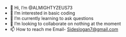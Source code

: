 - 👋 Hi, I’m @ALMIGHTYZEUS73
- 👀 I’m interested in basic coding
- 🌱 I’m currently learning to ask questions
- 💞️ I’m looking to collaborate on nothing at the moment
- 📫 How to reach me Email- Sideslogan7@gmail.com

<!---
ALMIGHTYZEUS73/ALMIGHTYZEUS73 is a ✨ special ✨ repository because its `README.md` (this file) appears on your GitHub profile.
You can click the Preview link to take a look at your changes.
--->

